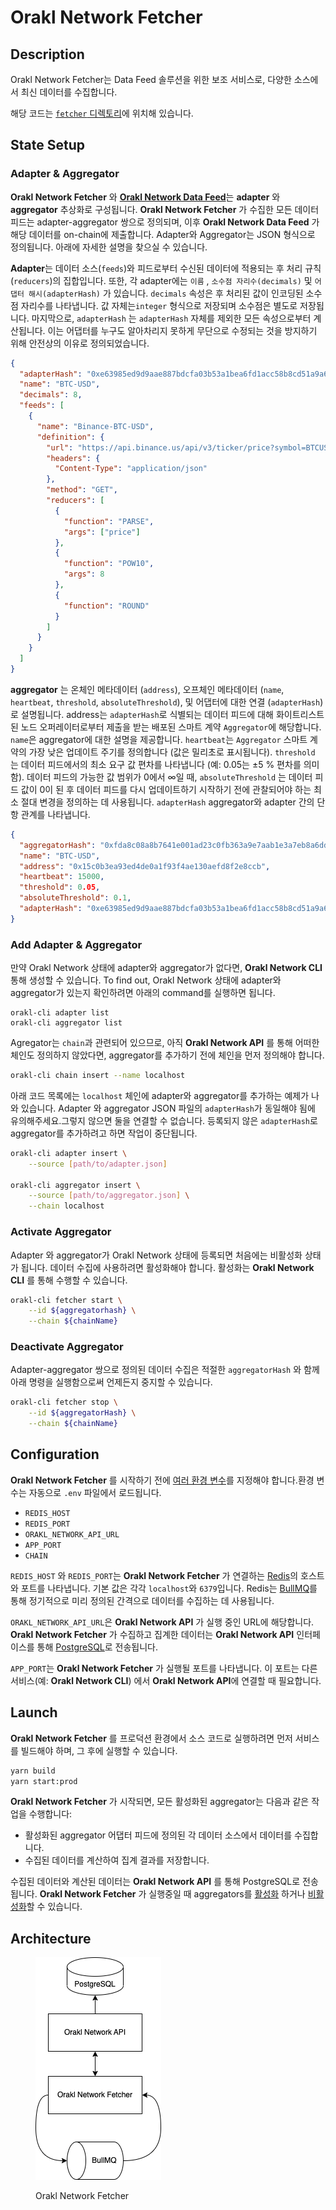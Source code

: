 # Orakl Network Fetcher

## Description

Orakl Network Fetcher는 Data Feed 솔루션을 위한 보조 서비스로, 다양한 소스에서 최신 데이터를 수집합니다.

해당 코드는 [`fetcher` 디렉토리](https://github.com/Bisonai/orakl/tree/master/fetcher)에 위치해 있습니다.

## State Setup

### Adapter & Aggregator

**Orakl Network Fetcher** 와 [**Orakl Network Data Feed**](data-feed.md)는 **adapter** 와 **aggregator** 추상화로 구성됩니다. **Orakl Network Fetcher** 가 수집한 모든 데이터 피드는 adapter-aggregator 쌍으로 정의되며, 이후 **Orakl Network Data Feed** 가 해당 데이터를 on-chain에 제출합니다. Adapter와 Aggregator는 JSON 형식으로 정의됩니다. 아래에 자세한 설명을 찾으실 수 있습니다.

**Adapter**는 데이터 소스(`feeds`)와 피드로부터 수신된 데이터에 적용되는 후 처리 규칙(`reducers`)의 집합입니다. 또한, 각 adapter에는 `이름` , `소수점 자리수(decimals)` 및 `어댑터 해시(adapterHash)` 가 있습니다. `decimals` 속성은 후 처리된 값이 인코딩된 소수점 자리수를 나타냅니다. 값 자체는`integer` 형식으로 저장되며 소수점은 별도로 저장됩니다. 마지막으로, `adapterHash` 는 `adapterHash` 자체를 제외한 모든 속성으로부터 계산됩니다. 이는 어댑터를 누구도 알아차리지 못하게 무단으로 수정되는 것을 방지하기 위해 안전상의 이유로 정의되었습니다.

```json
{
  "adapterHash": "0xe63985ed9d9aae887bdcfa03b53a1bea6fd1acc58b8cd51a9a69ede43eac6235",
  "name": "BTC-USD",
  "decimals": 8,
  "feeds": [
    {
      "name": "Binance-BTC-USD",
      "definition": {
        "url": "https://api.binance.us/api/v3/ticker/price?symbol=BTCUSD",
        "headers": {
          "Content-Type": "application/json"
        },
        "method": "GET",
        "reducers": [
          {
            "function": "PARSE",
            "args": ["price"]
          },
          {
            "function": "POW10",
            "args": 8
          },
          {
            "function": "ROUND"
          }
        ]
      }
    }
  ]
}
```

**aggregator** 는 온체인 메타데이터 (`address`), 오프체인 메타데이터 (`name`, `heartbeat`, `threshold`, `absoluteThreshold`), 및 어댑터에 대한 연결 (`adapterHash`)로 설명됩니다. address는 `adapterHash`로 식별되는 데이터 피드에 대해 화이트리스트 된 노드 오퍼레이터로부터 제출을 받는 배포된 스마트 계약 `Aggregator`에 해당합니다. `name`은 aggregator에 대한 설명을 제공합니다. `heartbeat`는 `Aggregator` 스마트 계약의 가장 낮은 업데이트 주기를 정의합니다 (값은 밀리초로 표시됩니다). `threshold` 는 데이터 피드에서의 최소 요구 값 편차를 나타냅니다 (예: 0.05는 ±5 % 편차를 의미함). 데이터 피드의 가능한 값 범위가 0에서 ∞일 때, `absoluteThreshold` 는 데이터 피드 값이 0이 된 후 데이터 피드를 다시 업데이트하기 시작하기 전에 관찰되어야 하는 최소 절대 변경을 정의하는 데 사용됩니다. `adapterHash` aggregator와 adapter 간의 단항 관계를 나타냅니다.

```json
{
  "aggregatorHash": "0xfda8c08a8b7641e001ad23c0fb363a9e7aab1e3a7eb8a6ddee41deeb7e3ef279",
  "name": "BTC-USD",
  "address": "0x15c0b3ea93ed4de0a1f93f4ae130aefd8f2e8ccb",
  "heartbeat": 15000,
  "threshold": 0.05,
  "absoluteThreshold": 0.1,
  "adapterHash": "0xe63985ed9d9aae887bdcfa03b53a1bea6fd1acc58b8cd51a9a69ede43eac6235"
}
```

### Add Adapter & Aggregator

만약 Orakl Network 상태에 adapter와 aggregator가 없다면, **Orakl Network CLI** 통해 생성할 수 있습니다. To find out, Orakl Network 상태에 adapter와 aggregator가 있는지 확인하려면 아래의 command를 실행하면 됩니다.

```
orakl-cli adapter list
orakl-cli aggregator list
```

Agregator는 `chain`과 관련되어 있으므로, 아직 **Orakl Network API** 를 통해 어떠한 체인도 정의하지 않았다면, aggregator를 추가하기 전에 체인을 먼저 정의해야 합니다.

```sh
orakl-cli chain insert --name localhost
```

아래 코드 목록에는 `localhost` 체인에 adapter와 aggregator를 추가하는 예제가 나와 있습니다. Adapter 와 aggregator JSON 파일의 `adapterHash`가 동일해야 됨에 유의해주세요.그렇지 않으면 둘을 연결할 수 없습니다. 등록되지 않은 `adapterHash`로 aggregator를 추가하려고 하면 작업이 중단됩니다.

```sh
orakl-cli adapter insert \
    --source [path/to/adapter.json]

orakl-cli aggregator insert \
    --source [path/to/aggregator.json] \
    --chain localhost
```

### Activate Aggregator

Adapter 와 aggregator가 Orakl Network 상태에 등록되면 처음에는 비활성화 상태가 됩니다. 데이터 수집에 사용하려면 활성화해야 합니다. 활성화는 **Orakl Network CLI** 를 통해 수행할 수 있습니다.

```sh
orakl-cli fetcher start \
    --id ${aggregatorhash} \
    --chain ${chainName}
```

### Deactivate Aggregator

Adapter-aggregator 쌍으로 정의된 데이터 수집은 적절한 `aggregatorHash` 와 함께 아래 명령을 실행함으로써 언제든지 중지할 수 있습니다.

```sh
orakl-cli fetcher stop \
    --id ${aggregatorHash} \
    --chain ${chainName}
```

## Configuration

**Orakl Network Fetcher** 를 시작하기 전에 [여러 환경 변수](https://github.com/Bisonai/orakl/blob/master/fetcher/.env.example)를 지정해야 합니다.환경 변수는 자동으로 `.env` 파일에서 로드됩니다.

* `REDIS_HOST`
* `REDIS_PORT`
* `ORAKL_NETWORK_API_URL`
* `APP_PORT`
* `CHAIN`

`REDIS_HOST` 와 `REDIS_PORT`는 **Orakl Network Fetcher** 가 연결하는 [Redis](https://redis.io/)의 호스트와 포트를 나타냅니다. 기본 값은 각각 `localhost`와 `6379`입니다. Redis는 [BullMQ](https://docs.bullmq.io/)를 통해 정기적으로 미리 정의된 간격으로 데이터를 수집하는 데 사용됩니다.

`ORAKL_NETWORK_API_URL`은 **Orakl Network API** 가 실행 중인 URL에 해당합니다. **Orakl Network Fetcher** 가 수집하고 집계한 데이터는 **Orakl Network API** 인터페이스를 통해 [PostgreSQL](https://www.postgresql.org/)로 전송됩니다.

`APP_PORT`는 **Orakl Network Fetcher** 가 실행될 포트를 나타냅니다. 이 포트는 다른 서비스(예: **Orakl Network CLI**) 에서 **Orakl Network API**에 연결할 때 필요합니다.

## Launch

**Orakl Network Fetcher** 를 프로덕션 환경에서 소스 코드로 실행하려면 먼저 서비스를 빌드해야 하며, 그 후에 실행할 수 있습니다.

```sh
yarn build
yarn start:prod
```

**Orakl Network Fetcher** 가 시작되면, 모든 활성화된 aggregator는 다음과 같은 작업을 수행합니다:

* 활성화된 aggregator 어댑터 피드에 정의된 각 데이터 소스에서 데이터를 수집합니다.
* 수집된 데이터를 계산하여 집계 결과를 저장합니다.

수집된 데이터와 계산된 데이터는 **Orakl Network API** 를 통해 PostgreSQL로 전송됩니다. **Orakl Network Fetcher** 가 실행중일 때 aggregators를 [활성화](fetcher.md#activate-aggregator) 하거나 [비활성화](fetcher.md#deactivate-aggregator)할 수 있습니다.

## Architecture

<figure><img src="../.gitbook/assets/orakl-network-fetcher.png" alt=""><figcaption><p>Orakl Network Fetcher</p></figcaption></figure>
